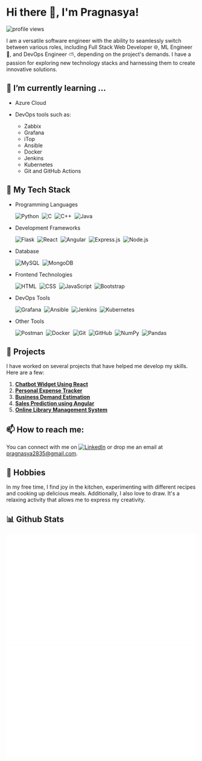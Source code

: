 # Hi there 👋, I'm Pragnasya!

![profile views](https://komarev.com/ghpvc/?username=pragzz1238&style=plastic&label=views)

I am a versatile software engineer with the ability to seamlessly switch between various roles, including Full Stack Web Developer 🌐, ML Engineer 🤖, and DevOps Engineer ⛅, depending on the project's demands. I have a passion for exploring new technology stacks and harnessing them to create innovative solutions.


## 🌱 I’m currently learning ...

- Azure Cloud
- DevOps tools such as:
  
    - Zabbix
    - Grafana
    - iTop
    - Ansible
    - Docker
    - Jenkins
    - Kubernetes
    - Git and GitHub Actions

## 💼 My Tech Stack

- Programming Languages
  
  ![Python](https://img.shields.io/badge/-Python-05122A?style=flat&logo=python&logoColor=yellow)&nbsp;
  ![C](https://img.shields.io/badge/-C-05122A?style=flat&logo=C&logoColor=blue)&nbsp;
  ![C++](https://img.shields.io/badge/-C++-05122A?style=flat&logo=C%2B%2B&logoColor=00599C)&nbsp;
  ![Java](https://img.shields.io/badge/Java-05122A?style=flat&logo=openjdk&logoColor=white)&nbsp;

- Development Frameworks

  ![Flask](https://img.shields.io/badge/-Flask-05122A?style=flat&logo=flask)&nbsp;
  ![React](https://img.shields.io/badge/-React-05122A?style=flat&logo=react)&nbsp;
  ![Angular](https://img.shields.io/badge/-Angular-05122A?style=flat&logo=angular&logoColor=red)&nbsp;
  ![Express.js](https://img.shields.io/badge/-Express.js-05122A?style=flat&logo=express)&nbsp;
  ![Node.js](https://img.shields.io/badge/-Node.js-05122A?style=flat&logo=node.js)&nbsp;

- Database
  
  ![MySQL](https://img.shields.io/badge/-MySQL-05122A?style=flat&logo=mysql)&nbsp;
  ![MongoDB](https://img.shields.io/badge/-MongoDB-05122A?style=flat&logo=mongodb)&nbsp;

- Frontend Technologies
  
  ![HTML](https://img.shields.io/badge/-HTML-05122A?style=flat&logo=HTML5)&nbsp;
  ![CSS](https://img.shields.io/badge/-CSS-05122A?style=flat&logo=CSS3&logoColor=1572B6)&nbsp;
  ![JavaScript](https://img.shields.io/badge/-JavaScript-05122A?style=flat&logo=javascript)&nbsp;
  ![Bootstrap](https://img.shields.io/badge/-Bootstrap-05122A?style=flat&logo=bootstrap&logoColor=563D7C)

- DevOps Tools
  
  ![Grafana](https://img.shields.io/badge/-Grafana-05122A?style=flat&logo=grafana)&nbsp;
  ![Ansible](https://img.shields.io/badge/-Ansible-05122A?style=flat&logo=ansible)&nbsp;
  ![Jenkins](https://img.shields.io/badge/-Jenkins-05122A?style=flat&logo=jenkins)&nbsp;
  ![Kubernetes](https://img.shields.io/badge/-Kubernetes-05122A?style=flat&logo=kubernetes)

- Other Tools
  
  ![Postman](https://img.shields.io/badge/-Postman-05122A?style=flat&logo=postman)&nbsp;
  ![Docker](https://img.shields.io/badge/-Docker-05122A?style=flat&logo=docker)&nbsp;
  ![Git](https://img.shields.io/badge/-Git-05122A?style=flat&logo=git)&nbsp;
  ![GitHub](https://img.shields.io/badge/-GitHub-05122A?style=flat&logo=github)&nbsp;
  ![NumPy](https://img.shields.io/badge/Numpy%20-%23013243.svg?&style=flat&logo=numpy)&nbsp;
  ![Pandas](https://img.shields.io/badge/Pandas%20-%23150458.svg?&style=flat&logo=pandas)&nbsp;



## 🎯 Projects

I have worked on several projects that have helped me develop my skills. Here are a few:

1. [**Chatbot Widget Using React**](https://github.com/pragzz1238/Chatbot-Widget-using-React)
2. [**Personal Expense Tracker**](https://github.com/pragzz1238/Personal-Expense-Tracker)
3. [**Business Demand Estimation**](https://github.com/pragzz1238/Business-Demand-Prediction-Using-Classification-Based-Predicition-Model)
4. [**Sales Prediction using Angular**](https://github.com/pragzz1238/Sales-Prediction-using-Angular-Flask-and-ML)
5. [**Online Library Management System**](https://github.com/pragzz1238/Online-Library-Management-System)

## 📫 How to reach me:
You can connect with me on [![LinkedIn](https://img.shields.io/badge/-LinkedIn-1e90ff?style=flat&logo=linkedin&logoColor=white)](https://www.linkedin.com/in/pragnasya-s-5aa603209)
 or drop me an email at pragnasya2835@gmail.com.

## 🎨 Hobbies

In my free time, I find joy in the kitchen, experimenting with different recipes and cooking up delicious meals. Additionally, I also love to draw. It's a relaxing activity that allows me to express my creativity.

## 📊 Github Stats

<a href='https://github.com/pragzz1238/github-stats-transparent'>
  
![Stats Overview](https://raw.githubusercontent.com/pragzz1238/github-stats-transparent/output/generated/overview.svg)
![Most Used Languages](https://raw.githubusercontent.com/pragzz1238/github-stats-transparent/output/generated/languages.svg)

</a>
